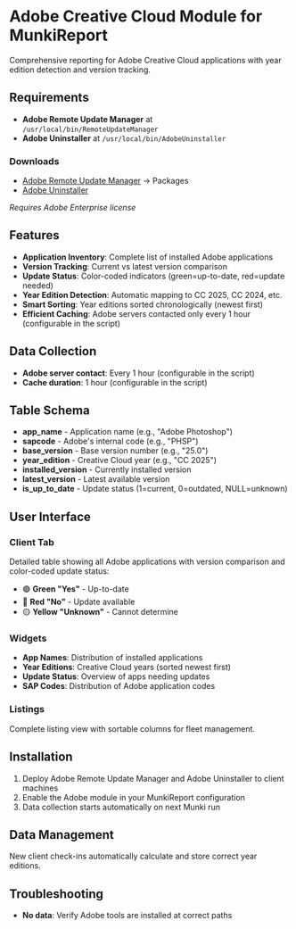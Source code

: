 # Adobe Creative Cloud Module for MunkiReport

Comprehensive reporting for Adobe Creative Cloud applications with  year edition detection and version tracking.

## Requirements

- **Adobe Remote Update Manager** at `/usr/local/bin/RemoteUpdateManager`
- **Adobe Uninstaller** at `/usr/local/bin/AdobeUninstaller`

### Downloads
- [Adobe Remote Update Manager](https://adminconsole.adobe.com/) → Packages
- [Adobe Uninstaller](https://helpx.adobe.com/uk/creative-cloud/help/uninstall-creative-cloud-desktop-app.html)

*Requires Adobe Enterprise license*

## Features

- **Application Inventory**: Complete list of installed Adobe applications
- **Version Tracking**: Current vs latest version comparison
- **Update Status**: Color-coded indicators (green=up-to-date, red=update needed)
- **Year Edition Detection**: Automatic mapping to CC 2025, CC 2024, etc.
- **Smart Sorting**: Year editions sorted chronologically (newest first)
- **Efficient Caching**: Adobe servers contacted only every 1 hour (configurable in the script)

## Data Collection

- **Adobe server contact**: Every 1 hour (configurable in the script)
- **Cache duration**: 1 hour (configurable in the script)

## Table Schema

- **app_name** - Application name (e.g., "Adobe Photoshop")
- **sapcode** - Adobe's internal code (e.g., "PHSP")
- **base_version** - Base version number (e.g., "25.0")
- **year_edition** - Creative Cloud year (e.g., "CC 2025")
- **installed_version** - Currently installed version
- **latest_version** - Latest available version
- **is_up_to_date** - Update status (1=current, 0=outdated, NULL=unknown)

## User Interface

### Client Tab
Detailed table showing all Adobe applications with version comparison and color-coded update status:
- 🟢 **Green "Yes"** - Up-to-date
- 🔴 **Red "No"** - Update available  
- 🟡 **Yellow "Unknown"** - Cannot determine

### Widgets
- **App Names**: Distribution of installed applications
- **Year Editions**: Creative Cloud years (sorted newest first)
- **Update Status**: Overview of apps needing updates
- **SAP Codes**: Distribution of Adobe application codes

### Listings
Complete listing view with sortable columns for fleet management.

## Installation

1. Deploy Adobe Remote Update Manager and Adobe Uninstaller to client machines
2. Enable the Adobe module in your MunkiReport configuration
3. Data collection starts automatically on next Munki run

## Data Management

New client check-ins automatically calculate and store correct year editions.

## Troubleshooting

- **No data**: Verify Adobe tools are installed at correct paths
